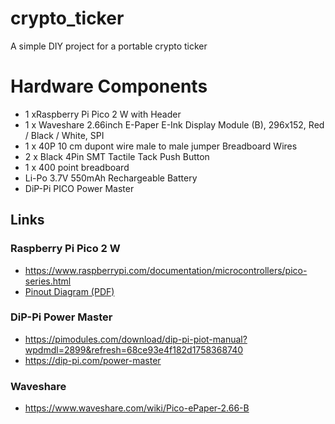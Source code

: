 # crypto_ticker
A simple DIY project for a portable crypto ticker

# Hardware Components
- 1 xRaspberry Pi Pico 2 W with Header
- 1 x Waveshare 2.66inch E-Paper E-Ink Display Module (B), 296x152, Red / Black / White, SPI
- 1 x 40P 10 cm dupont wire male to male jumper Breadboard Wires
- 2 x Black 4Pin SMT Tactile Tack Push Button
- 1 x 400 point breadboard
- Li-Po 3.7V 550mAh Rechargeable Battery
- DiP-Pi PICO Power Master

## Links

### Raspberry Pi Pico 2 W
- https://www.raspberrypi.com/documentation/microcontrollers/pico-series.html
- [Pinout Diagram (PDF)](https://datasheets.raspberrypi.com/pico/Pico-2-Pinout.pdf)

### DiP-Pi Power Master
- https://pimodules.com/download/dip-pi-piot-manual?wpdmdl=2899&refresh=68ce93e4f182d1758368740
- https://dip-pi.com/power-master

### Waveshare
- https://www.waveshare.com/wiki/Pico-ePaper-2.66-B
